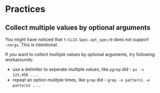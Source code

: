 # Practices

## Collect multiple values by optional arguments

You might have noticed that `t:CLIX.Spec.opt_spec/0` does not support `:nargs`.
This is intentional.

If you want to collect multiple values by optional arguments, try following
workarounds:

- use a delimiter to seperate multiple values, like `pgrep` did - `ps -s 123,456 ...`.
- repeat an option mulitple times, like `grep` did - `grep -e pattern1 -e pattern2 ...`.
